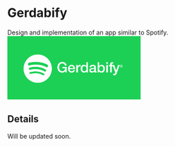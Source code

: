 # Gerdabify
Design and implementation of an app similar to Spotify.
<img src='gerdabify.png' width="60%" />



## Details

Will be updated soon.
